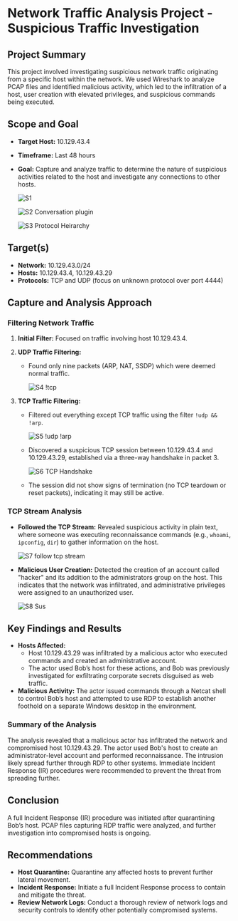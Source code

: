 # Network Traffic Analysis Project - Suspicious Traffic Investigation

## Project Summary
This project involved investigating suspicious network traffic originating from a specific host within the network. We used Wireshark to analyze PCAP files and identified malicious activity, which led to the infiltration of a host, user creation with elevated privileges, and suspicious commands being executed.

## Scope and Goal
- **Target Host:** 10.129.43.4
- **Timeframe:** Last 48 hours
- **Goal:** Capture and analyze traffic to determine the nature of suspicious activities related to the host and investigate any connections to other hosts.

  ![S1](https://github.com/user-attachments/assets/024e9b4a-fc44-4339-9fe3-e59cd6b90eb2)

  ![S2 Conversation plugin](https://github.com/user-attachments/assets/aed2f9e6-7ab2-47cb-b3a1-6eef51942e52)

  ![S3 Protocol Heirarchy](https://github.com/user-attachments/assets/ba4cd9f7-7fd0-4cb5-b62c-f731f10ca92d)


## Target(s)
- **Network:** 10.129.43.0/24
- **Hosts:** 10.129.43.4, 10.129.43.29
- **Protocols:** TCP and UDP (focus on unknown protocol over port 4444)

## Capture and Analysis Approach
### Filtering Network Traffic
1. **Initial Filter:** Focused on traffic involving host 10.129.43.4.
2. **UDP Traffic Filtering:** 
   - Found only nine packets (ARP, NAT, SSDP) which were deemed normal traffic.

      ![S4 !tcp](https://github.com/user-attachments/assets/7b5e509b-781d-4f1a-bf98-5401902af41c)

3. **TCP Traffic Filtering:**
   - Filtered out everything except TCP traffic using the filter `!udp && !arp`.

       ![S5 !udp   !arp](https://github.com/user-attachments/assets/de3bc4e4-6e1a-4682-bb4e-9aaadbe30868)

   - Discovered a suspicious TCP session between 10.129.43.4 and 10.129.43.29, established via a three-way handshake in packet 3. 

      ![S6 TCP Handshake](https://github.com/user-attachments/assets/f8de4332-4195-40ff-be5a-9752722cd6e7)

   - The session did not show signs of termination (no TCP teardown or reset packets), indicating it may still be active.

### TCP Stream Analysis
- **Followed the TCP Stream:** Revealed suspicious activity in plain text, where someone was executing reconnaissance commands (e.g., `whoami`, `ipconfig`, `dir`) to gather information on the host.

    ![S7 follow tcp stream](https://github.com/user-attachments/assets/25100f98-2a3b-4f95-b106-b4d1a7bfd44a)


- **Malicious User Creation:** Detected the creation of an account called "hacker" and its addition to the administrators group on the host. This indicates that the network was infiltrated, and administrative privileges were assigned to an unauthorized user.

    ![S8 Sus](https://github.com/user-attachments/assets/0c6ec089-9569-4b13-8c5f-0bb340648679)


## Key Findings and Results
- **Hosts Affected:** 
  - Host 10.129.43.29 was infiltrated by a malicious actor who executed commands and created an administrative account.
  - The actor used Bob’s host for these actions, and Bob was previously investigated for exfiltrating corporate secrets disguised as web traffic.
- **Malicious Activity:** The actor issued commands through a Netcat shell to control Bob’s host and attempted to use RDP to establish another foothold on a separate Windows desktop in the environment.

### Summary of the Analysis
The analysis revealed that a malicious actor has infiltrated the network and compromised host 10.129.43.29. The actor used Bob's host to create an administrator-level account and performed reconnaissance. The intrusion likely spread further through RDP to other systems. Immediate Incident Response (IR) procedures were recommended to prevent the threat from spreading further.

## Conclusion
A full Incident Response (IR) procedure was initiated after quarantining Bob’s host. PCAP files capturing RDP traffic were analyzed, and further investigation into compromised hosts is ongoing.

## Recommendations
- **Host Quarantine:** Quarantine any affected hosts to prevent further lateral movement.
- **Incident Response:** Initiate a full Incident Response process to contain and mitigate the threat.
- **Review Network Logs:** Conduct a thorough review of network logs and security controls to identify other potentially compromised systems.
